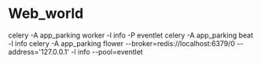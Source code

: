 # Web_world
celery -A app_parking worker -l info -P eventlet
celery -A app_parking beat -l info
celery -A app_parking flower --broker=redis://localhost:6379/0 --address='127.0.0.1' -l info --pool=eventlet